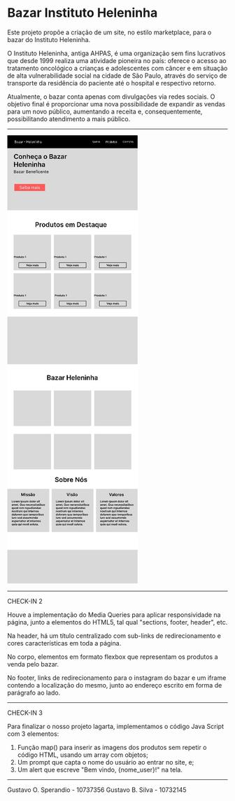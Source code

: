 # Bazar Instituto Heleninha

Este projeto propõe a criação de um site, no estilo marketplace, para o bazar do Instituto Heleninha. 

O Instituto Heleninha, antiga AHPAS, é uma organização sem fins lucrativos que desde 1999 realiza uma atividade pioneira no país: oferece o acesso ao tratamento oncológico a crianças e adolescentes com câncer e em situação de alta vulnerabilidade social na cidade de São Paulo, através do serviço de transporte da residência do paciente até o hospital e respectivo retorno.

Atualmente, o bazar conta apenas com divulgações via redes sociais. O objetivo final é proporcionar uma nova possibilidade de expandir as vendas para um novo público, aumentando a receita e, consequentemente, possibilitando atendimento a mais público.

---

![Wireframe](https://github.com/sp-gu/web-mobile1-si-mack25/blob/main/Wireframe.jpeg)

---------

CHECK-IN 2

Houve a implementação do Media Queries para aplicar responsividade na página, junto a elementos do HTML5, tal qual "sections, footer, header", etc.

Na header, há um título centralizado com sub-links de redirecionamento e cores características em toda a página. 

No corpo, elementos em formato flexbox que representam os produtos a venda pelo bazar.

No footer, links de redirecionamento para o instagram do bazar e um iframe contendo a localização do mesmo, junto ao endereço escrito em forma de parágrafo ao lado.

-----------

CHECK-IN 3

Para finalizar o nosso projeto lagarta, implementamos o código Java Script com 3 elementos:
1. Função map() para inserir as imagens dos produtos sem repetir o código HTML, usando um array com objetos;
2. Um prompt que capta o nome do usuário ao entrar no site, e;
3. Um alert que escreve "Bem vindo, {nome_user}!" na tela.

----------

Gustavo O. Sperandio - 10737356
Gustavo B. Silva - 10732145
